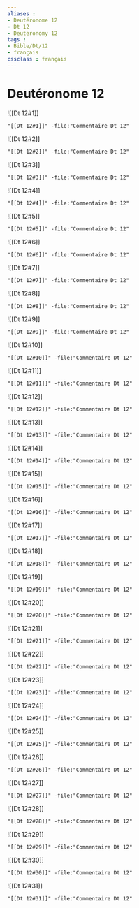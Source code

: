 ```yaml
---
aliases : 
- Deutéronome 12
- Dt 12
- Deuteronomy 12
tags : 
- Bible/Dt/12
- français
cssclass : français
---
```


# Deutéronome 12

![[Dt 12#1]]

```query
"[[Dt 12#1]]" -file:"Commentaire Dt 12"
```

![[Dt 12#2]]

```query
"[[Dt 12#2]]" -file:"Commentaire Dt 12"
```

![[Dt 12#3]]

```query
"[[Dt 12#3]]" -file:"Commentaire Dt 12"
```

![[Dt 12#4]]

```query
"[[Dt 12#4]]" -file:"Commentaire Dt 12"
```

![[Dt 12#5]]

```query
"[[Dt 12#5]]" -file:"Commentaire Dt 12"
```

![[Dt 12#6]]

```query
"[[Dt 12#6]]" -file:"Commentaire Dt 12"
```

![[Dt 12#7]]

```query
"[[Dt 12#7]]" -file:"Commentaire Dt 12"
```

![[Dt 12#8]]

```query
"[[Dt 12#8]]" -file:"Commentaire Dt 12"
```

![[Dt 12#9]]

```query
"[[Dt 12#9]]" -file:"Commentaire Dt 12"
```

![[Dt 12#10]]

```query
"[[Dt 12#10]]" -file:"Commentaire Dt 12"
```

![[Dt 12#11]]

```query
"[[Dt 12#11]]" -file:"Commentaire Dt 12"
```

![[Dt 12#12]]

```query
"[[Dt 12#12]]" -file:"Commentaire Dt 12"
```

![[Dt 12#13]]

```query
"[[Dt 12#13]]" -file:"Commentaire Dt 12"
```

![[Dt 12#14]]

```query
"[[Dt 12#14]]" -file:"Commentaire Dt 12"
```

![[Dt 12#15]]

```query
"[[Dt 12#15]]" -file:"Commentaire Dt 12"
```

![[Dt 12#16]]

```query
"[[Dt 12#16]]" -file:"Commentaire Dt 12"
```

![[Dt 12#17]]

```query
"[[Dt 12#17]]" -file:"Commentaire Dt 12"
```

![[Dt 12#18]]

```query
"[[Dt 12#18]]" -file:"Commentaire Dt 12"
```

![[Dt 12#19]]

```query
"[[Dt 12#19]]" -file:"Commentaire Dt 12"
```

![[Dt 12#20]]

```query
"[[Dt 12#20]]" -file:"Commentaire Dt 12"
```

![[Dt 12#21]]

```query
"[[Dt 12#21]]" -file:"Commentaire Dt 12"
```

![[Dt 12#22]]

```query
"[[Dt 12#22]]" -file:"Commentaire Dt 12"
```

![[Dt 12#23]]

```query
"[[Dt 12#23]]" -file:"Commentaire Dt 12"
```

![[Dt 12#24]]

```query
"[[Dt 12#24]]" -file:"Commentaire Dt 12"
```

![[Dt 12#25]]

```query
"[[Dt 12#25]]" -file:"Commentaire Dt 12"
```

![[Dt 12#26]]

```query
"[[Dt 12#26]]" -file:"Commentaire Dt 12"
```

![[Dt 12#27]]

```query
"[[Dt 12#27]]" -file:"Commentaire Dt 12"
```

![[Dt 12#28]]

```query
"[[Dt 12#28]]" -file:"Commentaire Dt 12"
```

![[Dt 12#29]]

```query
"[[Dt 12#29]]" -file:"Commentaire Dt 12"
```

![[Dt 12#30]]

```query
"[[Dt 12#30]]" -file:"Commentaire Dt 12"
```

![[Dt 12#31]]

```query
"[[Dt 12#31]]" -file:"Commentaire Dt 12"
```

